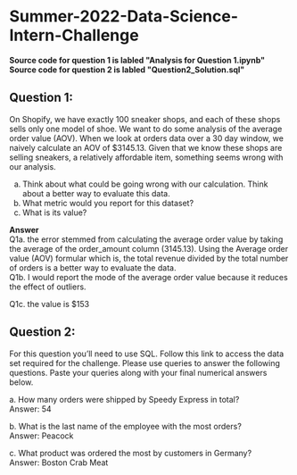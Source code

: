 # Summer-2022-Data-Science-Intern-Challenge
<strong> <p>Source code for question 1 is labled "Analysis for Question 1.ipynb" <br>
Source code for question 2 is labled "Question2_Solution.sql" </strong> </p>
## Question 1:
<p>On Shopify, we have exactly 100 sneaker shops, and each of these shops sells only one model of shoe. We want to do some analysis of the average order value (AOV). When we look at orders data over a 30 day window, we naively calculate an AOV of $3145.13. Given that we know these shops are selling sneakers, a relatively affordable item, something seems wrong with our analysis.
<ol type = "a"> 
<li> Think about what could be going wrong with our calculation. Think about a better way to evaluate this data. </li>
<li> What metric would you report for this dataset? </li>
<li> What is its value?</li> </ol>
</p>
<p>
<strong> Answer </strong> <br>
Q1a. the error stemmed from calculating the average order value by taking the average of the order_amount column (3145.13). Using the Average order value (AOV) formular which is, the total revenue divided by the total number of orders is a better way to evaluate the data. <br>
Q1b. I would report the mode of the average order value because  it reduces the effect of outliers. 

Q1c. the value is $153 </p>

## Question 2:
<p> For this question you’ll need to use SQL. Follow this link 
to access the data set required for the challenge. Please use 
queries to answer the following questions. Paste your queries 
along with your final numerical answers below. </p>
<p> a.	How many orders were shipped by Speedy Express in total? <br>
Answer: 54 </p>
<p> b.	What is the last name of the employee with the most orders? <br>
Answer: Peacock </p>
<p>c. What product was ordered the most by customers in Germany? <br>
Answer: Boston Crab Meat </p>
